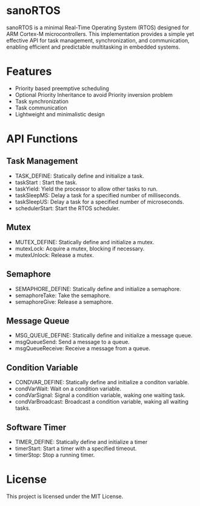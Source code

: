 # sanoRTOS
sanoRTOS is a minimal Real-Time Operating System (RTOS) designed for ARM Cortex-M microcontrollers. This implementation provides a simple yet effective API for task management, synchronization, and communication, enabling efficient and predictable multitasking in embedded systems.

# Features

- Priority based preemptive scheduling
- Optional Priority Inheritance to avoid Priority inversion problem
- Task synchronization
- Task communication
- Lightweight and minimalistic design

# API Functions


## Task Management

- TASK_DEFINE: Statically define and initialize a task.
- taskStart : Start the task.
- taskYield: Yield the processor to allow other tasks to run.
- taskSleepMS: Delay a task for a specified number of milliseconds.
- taskSleepUS: Delay a task for a specified number of microseconds.
- schedulerStart: Start the RTOS scheduler.


## Mutex

- MUTEX_DEFINE: Statically define and initialize a mutex.
- mutexLock: Acquire a mutex, blocking if necessary.
- mutexUnlock: Release a mutex.

## Semaphore

- SEMAPHORE_DEFINE: Statically define and initialize a semaphore.
- semaphoreTake: Take the semaphore.
- semaphoreGive: Release a semaphore.

## Message Queue

- MSG_QUEUE_DEFINE: Statically define and initialize a message queue.
- msgQueueSend: Send a message to a queue.
- msgQueueReceive: Receive a message from a queue.

## Condition Variable

- CONDVAR_DEFINE: Statically define and initialize a conditon variable.
- condVarWait: Wait on a condition variable.
- condVarSignal: Signal a condition variable, waking one waiting task.
- condVarBroadcast: Broadcast a condition variable, waking all waiting tasks.

## Software Timer

- TIMER_DEFINE: Statically define and initialize a timer
- timerStart: Start a timer with a specified timeout.
- timerStop: Stop a running timer.

# License
This project is licensed under the MIT License.


